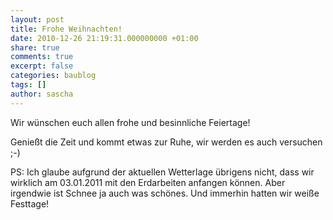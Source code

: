 ```yaml
---
layout: post
title: Frohe Weihnachten!
date: 2010-12-26 21:19:31.000000000 +01:00
share: true
comments: true
excerpt: false
categories: baublog
tags: []
author: sascha
---
```

Wir wünschen euch allen frohe und besinnliche Feiertage!

Genießt die Zeit und kommt etwas zur Ruhe, wir werden es auch versuchen ;-)

PS: Ich glaube aufgrund der aktuellen Wetterlage übrigens nicht, dass wir wirklich am 03.01.2011 mit den Erdarbeiten anfangen können. Aber irgendwie ist Schnee ja auch was schönes. Und immerhin hatten wir weiße Festtage!
